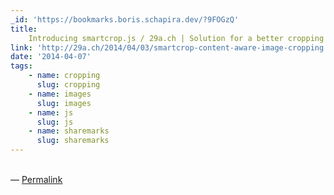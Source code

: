 ```yaml
---
_id: 'https://bookmarks.boris.schapira.dev/?9FOGzQ'
title:
    Introducing smartcrop.js / 29a.ch | Solution for a better cropping of images
link: 'http://29a.ch/2014/04/03/smartcrop-content-aware-image-cropping'
date: '2014-04-07'
tags:
    - name: cropping
      slug: cropping
    - name: images
      slug: images
    - name: js
      slug: js
    - name: sharemarks
      slug: sharemarks
---
```


<br>&#8212;
<a href="https://bookmarks.boris.schapira.dev/?9FOGzQ" title="Permalink">Permalink</a>
